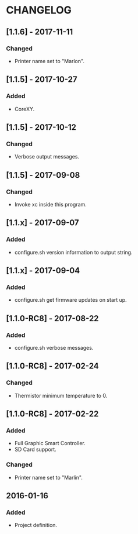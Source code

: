 # CHANGELOG

## [1.1.6] - 2017-11-11
### Changed
- Printer name set to "Marlon".

## [1.1.5] - 2017-10-27
### Added
- CoreXY.

## [1.1.5] - 2017-10-12
### Changed
- Verbose output messages.

## [1.1.5] - 2017-09-08
### Changed
- Invoke xc inside this program.

## [1.1.x] - 2017-09-07
### Added
- configure.sh version information to output string.

## [1.1.x] - 2017-09-04
### Added
- configure.sh get firmware updates on start up.

## [1.1.0-RC8] - 2017-08-22
### Added
- configure.sh verbose messages.

## [1.1.0-RC8] - 2017-02-24
### Changed
- Thermistor minimum temperature to 0.

## [1.1.0-RC8] - 2017-02-22
### Added
- Full Graphic Smart Controller.
- SD Card support.

### Changed
- Printer name set to "Marlin".

## 2016-01-16
### Added
- Project definition.
